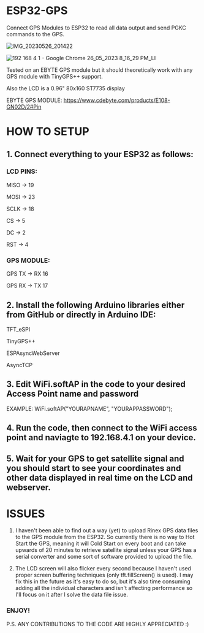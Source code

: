 # ESP32-GPS
Connect GPS Modules to ESP32 to read all data output and send PGKC commands to the GPS.

![IMG_20230526_201422](https://github.com/OldMate6288/ESP32-GPS/assets/93004427/4c8c65c4-607f-4fed-b6c3-9a64cb975a39)


![192 168 4 1 - Google Chrome 26_05_2023 8_16_29 PM_LI](https://github.com/OldMate6288/ESP32-GPS/assets/93004427/02642071-29f9-414b-b561-8150f53eaeb4)


Tested on an EBYTE GPS module but it should theoretically work with any GPS module with TinyGPS++ support.

Also the LCD is a 0.96" 80x160 ST7735 display

EBYTE GPS MODULE: https://www.cdebyte.com/products/E108-GN02D/2#Pin

# HOW TO SETUP

## 1. Connect everything to your ESP32 as follows:

### LCD PINS:

MISO -> 19

MOSI -> 23

SCLK -> 18

CS   -> 5

DC   -> 2

RST  -> 4

### GPS MODULE:

GPS TX -> RX 16

GPS RX -> TX 17

## 2. Install the following Arduino libraries either from GitHub or directly in Arduino IDE:

TFT_eSPI

TinyGPS++

ESPAsyncWebServer

AsyncTCP

## 3. Edit WiFi.softAP in the code to your desired Access Point name and password

EXAMPLE:
WiFi.softAP("YOURAPNAME", "YOURAPPASSWORD");

## 4. Run the code, then connect to the WiFi access point and naviagte to 192.168.4.1 on your device.

## 5. Wait for your GPS to get satellite signal and you should start to see your coordinates and other data displayed in real time on the LCD and webserver.

# ISSUES

1. I haven't been able to find out a way (yet) to upload Rinex GPS data files to the GPS module from the ESP32. So currently there is no way to Hot Start the GPS, meaning it will Cold Start on every boot and can take upwards of 20 minutes to retrieve satellite signal unless your GPS has a serial converter and some sort of software provided to upload the file.

2. The LCD screen will also flicker every second because I haven't used proper screen buffering techniques (only tft.fillScreen() is used). I may fix this in the future as it's easy to do so, but it's also time consuming adding all the individual characters and isn't affecting performance so I'll focus on it after I solve the data file issue.



### ENJOY!

P.S. ANY CONTRIBUTIONS TO THE CODE ARE HIGHLY APPRECIATED :)
